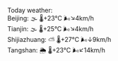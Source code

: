 Today weather:  
Beijing: 🌫  🌡️+23°C 🌬️↘4km/h  
Tianjin: 🌫  🌡️+25°C 🌬️↘4km/h  
Shijiazhuang: ⛅️  🌡️+27°C 🌬️↓9km/h  
Tangshan: 🌦   🌡️+23°C 🌬️↙14km/h  
